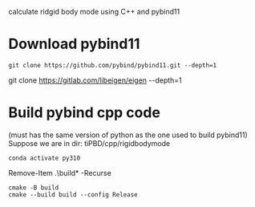 calculate ridgid body mode using C++ and pybind11

# Download pybind11
```
git clone https://github.com/pybind/pybind11.git --depth=1
```

git clone https://gitlab.com/libeigen/eigen --depth=1

# Build pybind cpp code
(must has the same version of python as the one used to build pybind11)
Suppose we are in dir: tiPBD/cpp/rigidbodymode

```
conda activate py310
```

Remove-Item .\build\* -Recurse

```
cmake -B build
cmake --build build --config Release
```